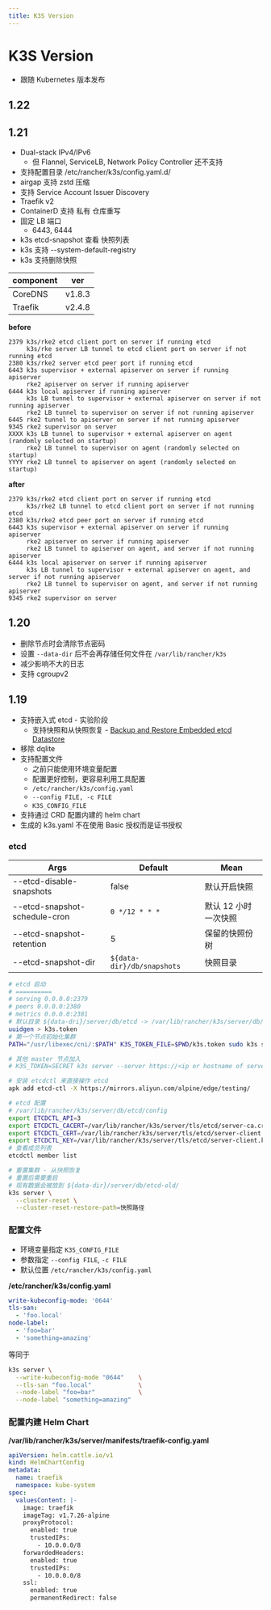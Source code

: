 ```yaml
---
title: K3S Version
---
```


# K3S Version

- 跟随 Kubernetes 版本发布

## 1.22

## 1.21

- Dual-stack IPv4/IPv6
  - 但 Flannel, ServiceLB, Network Policy Controller 还不支持
- 支持配置目录 /etc/rancher/k3s/config.yaml.d/
- airgap 支持 zstd 压缩
- 支持 Service Account Issuer Discovery
- Traefik v2
- ContainerD 支持 私有 仓库重写
- 固定 LB 端口
  - 6443, 6444
- k3s etcd-snapshot 查看 快照列表
- k3s 支持 --system-default-registry
- k3s 支持删除快照

| component | ver    |
| --------- | ------ |
| CoreDNS   | v1.8.3 |
| Traefik   | v2.4.8 |

**before**

```
2379 k3s/rke2 etcd client port on server if running etcd
     k3s/rke server LB tunnel to etcd client port on server if not running etcd
2380 k3s/rke2 server etcd peer port if running etcd
6443 k3s supervisor + external apiserver on server if running apiserver
     rke2 apiserver on server if running apiserver
6444 k3s local apiserver if running apiserver
     k3s LB tunnel to supervisor + external apiserver on server if not running apiserver
     rke2 LB tunnel to supervisor on server if not running apiserver
6445 rke2 tunnel to apiserver on server if not running apiserver
9345 rke2 supervisor on server
XXXX k3s LB tunnel to supervisor + external apiserver on agent (randomly selected on startup)
     rke2 LB tunnel to supervisor on agent (randomly selected on startup)
YYYY rke2 LB tunnel to apiserver on agent (randomly selected on startup)
```

**after**

```
2379 k3s/rke2 etcd client port on server if running etcd
     k3s/rke2 LB tunnel to etcd client port on server if not running etcd
2380 k3s/rke2 etcd peer port on server if running etcd
6443 k3s supervisor + external apiserver on server if running apiserver
     rke2 apiserver on server if running apiserver
     rke2 LB tunnel to apiserver on agent, and server if not running apiserver
6444 k3s local apiserver on server if running apiserver
     k3s LB tunnel to supervisor + external apiserver on agent, and server if not running apiserver
     rke2 LB tunnel to supervisor on agent, and server if not running apiserver
9345 rke2 supervisor on server
```

## 1.20

- 删除节点时会清除节点密码
- 设置 `--data-dir` 后不会再存储任何文件在 `/var/lib/rancher/k3s`
- 减少影响不大的日志
- 支持 cgroupv2

## 1.19

- 支持嵌入式 etcd - 实验阶段
  - 支持快照和从快照恢复 - [Backup and Restore Embedded etcd Datastore](https://rancher.com/docs/k3s/latest/en/backup-restore/)
- 移除 dqlite
- 支持配置文件
  - 之前只能使用环境变量配置
  - 配置更好控制，更容易利用工具配置
  - `/etc/rancher/k3s/config.yaml`
  - `--config FILE, -c FILE`
  - `K3S_CONFIG_FILE`
- 支持通过 CRD 配置内建的 helm chart
- 生成的 k3s.yaml 不在使用 Basic 授权而是证书授权

### etcd

| Args                          | Default                    | Mean                 |
| ----------------------------- | -------------------------- | -------------------- |
| --etcd-disable-snapshots      | false                      | 默认开启快照         |
| --etcd-snapshot-schedule-cron | `0 */12 * * *`             | 默认 12 小时一次快照 |
| --etcd-snapshot-retention     | 5                          | 保留的快照份树       |
| --etcd-snapshot-dir           | `${data-dir}/db/snapshots` | 快照目录             |

```bash
# etcd 启动
# ==========
# serving 0.0.0.0:2379
# peers 0.0.0.0:2380
# metrics 0.0.0.0:2381
# 默认目录 ${data-dri}/server/db/etcd -> /var/lib/rancher/k3s/server/db/etcd
uuidgen > k3s.token
# 第一个节点初始化集群
PATH="/usr/libexec/cni/:$PATH" K3S_TOKEN_FILE=$PWD/k3s.token sudo k3s server --cluster-init --docker

# 其他 master 节点加入
# K3S_TOKEN=SECRET k3s server --server https://<ip or hostname of server1>:6443

# 安装 etcdctl 来直接操作 etcd
apk add etcd-ctl -X https://mirrors.aliyun.com/alpine/edge/testing/

# etcd 配置
# /var/lib/rancher/k3s/server/db/etcd/config
export ETCDCTL_API=3
export ETCDCTL_CACERT=/var/lib/rancher/k3s/server/tls/etcd/server-ca.crt
export ETCDCTL_CERT=/var/lib/rancher/k3s/server/tls/etcd/server-client.crt
export ETCDCTL_KEY=/var/lib/rancher/k3s/server/tls/etcd/server-client.key
# 查看成员列表
etcdctl member list

# 重置集群 - 从快照恢复
# 重置后需要重启
# 现有数据会被放到 ${data-dir}/server/db/etcd-old/
k3s server \
  --cluster-reset \
  --cluster-reset-restore-path=快照路径
```

### 配置文件

- 环境变量指定 `K3S_CONFIG_FILE`
- 参数指定 `--config FILE`, `-c FILE`
- 默认位置 `/etc/rancher/k3s/config.yaml`

**/etc/rancher/k3s/config.yaml**

```yaml
write-kubeconfig-mode: '0644'
tls-san:
  - 'foo.local'
node-label:
  - 'foo=bar'
  - 'something=amazing'
```

等同于

```bash
k3s server \
  --write-kubeconfig-mode "0644"    \
  --tls-san "foo.local"             \
  --node-label "foo=bar"            \
  --node-label "something=amazing"
```

### 配置内建 Helm Chart

**/var/lib/rancher/k3s/server/manifests/traefik-config.yaml**

```yaml
apiVersion: helm.cattle.io/v1
kind: HelmChartConfig
metadata:
  name: traefik
  namespace: kube-system
spec:
  valuesContent: |-
    image: traefik
    imageTag: v1.7.26-alpine
    proxyProtocol:
      enabled: true
      trustedIPs:
        - 10.0.0.0/8
    forwardedHeaders:
      enabled: true
      trustedIPs:
        - 10.0.0.0/8
    ssl:
      enabled: true
      permanentRedirect: false
```
